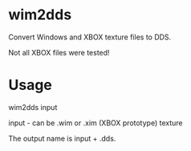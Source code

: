 # wim2dds
Convert Windows and XBOX texture files to DDS.

Not all XBOX files were tested!

# Usage
wim2dds input

input - can be .wim or .xim (XBOX prototype) texture

The output name is input + .dds.

